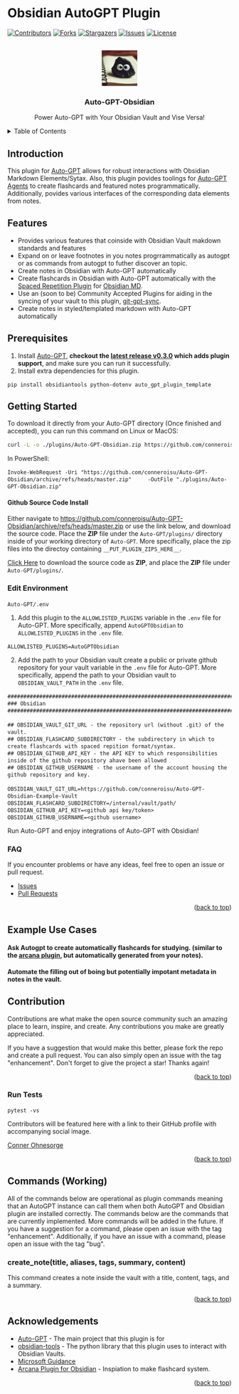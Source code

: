 # Obsidian AutoGPT Plugin

<a name="readme-top"></a>

[![Contributors][contributors-shield]][contributors-url]
[![Forks][forks-shield]][forks-url]
[![Stargazers][stars-shield]][stars-url]
[![Issues][issues-shield]][issues-url]
[![License][license-shield]][license-url]

<!-- PROJECT LOGO -->
<br/>
<div align="center">
      <img src="docs/logoautogptobsidian.png" alt="Logo" width="80" height="80">
<h3 align="center">Auto-GPT-Obsidian</h3>

  <p align="center">
    Power Auto-GPT with Your Obsidian Vault and Vise Versa!
  </p>
</div>

<!-- TABLE OF CONTENTS -->
<details>
  <summary>Table of Contents</summary>
  <ol>
    <li><a href="#features">Features</a></li>
    <li><a href="#getting-started">Getting Started</a></li>
    <li><a href="#use-cases">Use Cases</a> </li>
    <li><a href="#commands">Commands</a></li>
    <li><a href="#contribution">Contribution</a></li>
    <li><a href="#acknowledgments">Acknowledgments</a></li>
  </ol>
</details>

## Introduction 
This plugin for [Auto-GPT](https://github.com/Significant-Gravitas/Auto-GPT) allows for robust interactions with Obsidian Markdown Elements/Sytax. Also, this plugin povides toolings for [Auto-GPT Agents](https://github.com/Significant-Gravitas/Auto-GPT) to create flashcards and featured notes programmatically. Additionally, povides various interfaces of the corresponding data elements from notes. 



## Features

- Provides various features that coinside with Obsidian Vault makdown standards and features 
- Expand on or leave footnotes in you notes progrrammatically as autogpt or as commands from autogpt to futher discover an topic. 
- Create notes in Obsidian with Auto-GPT automatically 
- Create flashcards in Obsidian with Auto-GPT automatically with the [Spaced Repetition Plugin](https://github.com/st3v3nmw/obsidian-spaced-repetition) for [Obsidian MD](https://obsidian.md/). 
- Use an (soon to be) Community Accepted Plugins for aiding in the syncing of your vault to this plugin, [git-gpt-sync](https://github.com/conneroisu/git-gpt-sync).  
- Create notes in styled/templated markdown with Auto-GPT automatically 


## Prerequisites

1. Install [Auto-GPT](https://github.com/Significant-Gravitas/Auto-GPT), **checkout the [latest release v0.3.0](https://github.com/Significant-Gravitas/Auto-GPT/releases/tag/v0.3.0) which adds plugin support**, and make sure you can run it successfully.
2. Install extra dependencies for this plugin.

```terminal
pip install obsidiantools python-dotenv auto_gpt_plugin_template
```

## Getting Started

To download it directly from your Auto-GPT directory (Once finished and accepted), you can run this command on Linux or MacOS:

```bash
curl -L -o ./plugins/Auto-GPT-Obsidian.zip https://github.com/conneroisu/Auto-GPT-Obsidian/archive/refs/heads/master.zip
```

In PowerShell:
```pwsh
Invoke-WebRequest -Uri "https://github.com/conneroisu/Auto-GPT-Obsidian/archive/refs/heads/master.zip"     -OutFile "./plugins/Auto-GPT-Obsidian.zip"
```

#### Github Source Code Install

Either navigate to https://github.com/conneroisu/Auto-GPT-Obsidian/archive/refs/heads/master.zip or use the link below, and download the source code. Place the **ZIP** file under the `Auto-GPT/plugins/` directory inside of your working directory of `Auto-GPT`. More specifically, place the zip files into the directoy containing `__PUT_PLUGIN_ZIPS_HERE__`.

[Click Here](https://github.com/conneroisu/Auto-GPT-Obsidian/archive/refs/heads/master.zip) to download the source code as **ZIP**, and place the **ZIP** file under `Auto-GPT/plugins/`.

### Edit Environment

`Auto-GPT/.env`

1. Add this plugin to the `ALLOWLISTED_PLUGINS` variable in the `.env` file for Auto-GPT. More specifically, append `AutoGPTObsidian` to `ALLOWLISTED_PLUGINS` in the `.env` file.

```.env
ALLOWLISTED_PLUGINS=AutoGPTObsidian
```

2. Add the path to your Obsidian vault create a public or private github repository for your vault variable in the `.env` file for Auto-GPT. More specifically, append the path to your Obsidian vault to `OBSIDIAN_VAULT_PATH` in the `.env` file.

```.env
################################################################################
### Obsidian
################################################################################

## OBSIDIAN_VAULT_GIT_URL - the repository url (without .git) of the vault.
## OBSIDIAN_FLASHCARD_SUBDIRECTORY - the subdirectory in which to create flashcards with spaced repition format/syntax.
## OBSIDIAN_GITHUB_API_KEY - the API KEY to which responsibilities inside of the github repository ahave been allowed
## OBSIDIAN_GITHUB_USERNAME - the username of the account housing the github repository and key. 

OBSIDIAN_VAULT_GIT_URL=https://github.com/conneroisu/Auto-GPT-Obsidian-Example-Vault
OBSIDIAN_FLASHCARD_SUBDIRECTORY=/internal/vault/path/
OBSIDIAN_GITHUB_API_KEY=<github api key/token>
OBSIDIAN_GITHUB_USERNAME=<github username>

```

Run Auto-GPT and enjoy integrations of Auto-GPT with Obsidian!

### FAQ

If you encounter problems or have any ideas, feel free to open an issue or pull request.

- [Issues](https://github.com/conneroisu/Auto-GPT-Obsidian/issues)
- [Pull Requests](https://github.com/conneroisu/Auto-GPT-Obsidian/pulls)

<p align="right">(<a href="#readme-top">back to top</a>)</p>

## Example Use Cases

#### Ask Autogpt to create automatically flashcards for studying. (similar to the [arcana plugin](https://github.com/evanaze/obsidian-asana-plugin), but automatically generated from your notes).
#### Automate the filling out of boing but potentially impotant metadata in notes in the vault.

## Contribution

Contributions are what make the open source community such an amazing place to learn, inspire, and create. Any contributions you make are greatly appreciated.

If you have a suggestion that would make this better, please fork the repo and create a pull request. You can also simply open an issue with the tag "enhancement". Don't forget to give the project a star! Thanks again!

<p align="right">(<a href="#readme-top">back to top</a>)</p>

### Run Tests

```terminal
pytest -vs
```

Contributors will be featured here with a link to their GitHub profile with accompanying social image.

[Conner Ohnesorge](https://connerohnesorge.mixa.site)

<p align="right">(<a href="#readme-top">back to top</a>)</p>

## Commands (Working)

All of the commands below are operational as plugin commands meaning that an AutoGPT instance can call them when both AutoGPT and Obsidian plugin are installed correctly. The commands below are the commands that are currently implemented. More commands will be added in the future. If you have a suggestion for a command, please open an issue with the tag "enhancement". Additionally, if you have an issue with a command, please open an issue with the tag "bug". 

### create_note(title, aliases, tags, summary, content)

This command creates a note inside the vault with a title, content, tags, and a summary.

<p align="right">(<a href="#readme-top">back to top</a>)</p>

## Acknowledgements

- [Auto-GPT](https://github.com/Significant-Gravitas/Auto-GPT) - The main project that this plugin is for
- [obsidian-tools](https://github.com/mfarragher/obsidiantools) - The python library that this plugin uses to interact with Obsidian Vaults.
- [Microsoft Guidance](https://github.com/microsoft/guidance)
- [Arcana  Plugin for Obsidian](https://github.com/evanaze/obsidian-asana-plugin) - Inspiation to make flashcard system. 

<p align="right">(<a href="#readme-top">back to top</a>)</p>

<!-- MARKDOWN LINKS & IMAGES -->
<!-- https://www.markdownguide.org/basic-syntax/#reference-style-links -->
[contributors-shield]: https://img.shields.io/github/contributors/conneroisu/Auto-GPT-Obsidian.svg?style=for-the-badge
[contributors-url]: https://github.com/conneroisu/Auto-GPT-Obsidian/graphs/contributors
[forks-shield]: https://img.shields.io/github/forks/conneroisu/Auto-GPT-Obsidian.svg?style=for-the-badge
[forks-url]: https://github.com/conneroisu/Auto-GPT-Obsidian/network/members
[stars-shield]: https://img.shields.io/github/stars/conneroisu/Auto-GPT-Obsidian.svg?style=for-the-badge
[stars-url]: https://github.com/conneroisu/Auto-GPT-Obsidian/stargazers
[issues-shield]: https://img.shields.io/github/issues/conneroisu/Auto-GPT-Obsidian.svg?style=for-the-badge
[issues-url]: https://github.com/conneroisu/Auto-GPT-Obsidian/issues
[license-shield]: https://img.shields.io/github/license/conneroisu/Auto-GPT-Obsidian.svg?style=for-the-badge
[license-url]: https://github.com/conneroisu/Auto-GPT-Obsidian/blob/master/LICENSE
